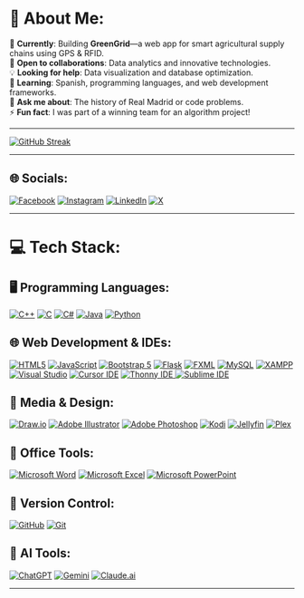 # 💫 About Me:

🔭 **Currently**: Building **GreenGrid**—a web app for smart agricultural supply chains using GPS & RFID.  
🤝 **Open to collaborations**: Data analytics and innovative technologies.  
💡 **Looking for help**: Data visualization and database optimization.  
🌱 **Learning**: Spanish, programming languages, and web development frameworks.  
💬 **Ask me about**: The history of Real Madrid or code problems.  
⚡ **Fun fact**: I was part of a winning team for an algorithm project!

---
[![GitHub Streak](https://streak-stats.demolab.com?user=iriyasat&theme=dark&hide_border=true&border_radius=5&locale=bn&date_format=j%20M%5B%20Y%5D&card_width=1000&card_height=250&hide_total_contributions=true)](https://streak-stats.demolab.com/?user=iriyasat&theme=dark&hide_border=true&border_radius=5&locale=bn&date_format=j%20M%5B%20Y%5D&card_width=1500&card_height=850&hide_total_contributions=true)

---

## 🌐 Socials:
[![Facebook](https://img.shields.io/badge/Facebook-%231877F2.svg?logo=Facebook&logoColor=white)](https://facebook.com/ihriyasat) [![Instagram](https://img.shields.io/badge/Instagram-%23E4405F.svg?logo=Instagram&logoColor=white)](https://instagram.com/iriyasat) [![LinkedIn](https://img.shields.io/badge/LinkedIn-%230077B5.svg?logo=linkedin&logoColor=white)](https://linkedin.com/in/ihriyasat) [![X](https://img.shields.io/badge/X-black.svg?logo=X&logoColor=white)](https://twitter.com/ihriyasat)  

---

# 💻 Tech Stack:

## 🖥️ Programming Languages:
[![C++](https://img.shields.io/badge/c++-%2300599C.svg?style=for-the-badge&logo=c%2B%2B&logoColor=white)](https://cplusplus.com/) [![C](https://img.shields.io/badge/c-%2300599C.svg?style=for-the-badge&logo=c&logoColor=white)](https://en.wikipedia.org/wiki/C_(programming_language)) [![C#](https://img.shields.io/badge/c%23-%23239120.svg?style=for-the-badge&logo=csharp&logoColor=white)](https://learn.microsoft.com/en-us/dotnet/csharp/) [![Java](https://img.shields.io/badge/java-%23ED8B00.svg?style=for-the-badge&logo=openjdk&logoColor=white)](https://www.oracle.com/java/) [![Python](https://img.shields.io/badge/python-3670A0?style=for-the-badge&logo=python&logoColor=ffdd54)](https://www.python.org/)

## 🌐 Web Development & IDEs:
[![HTML5](https://img.shields.io/badge/html5-%23E34F26.svg?style=for-the-badge&logo=html5&logoColor=white)](https://developer.mozilla.org/en-US/docs/Web/HTML) [![JavaScript](https://img.shields.io/badge/javascript-%23323330.svg?style=for-the-badge&logo=javascript&logoColor=%23F7DF1E)](https://developer.mozilla.org/en-US/docs/Web/JavaScript) [![Bootstrap 5](https://img.shields.io/badge/bootstrap5-%23563D7C.svg?style=for-the-badge&logo=bootstrap&logoColor=white)](https://getbootstrap.com/) [![Flask](https://img.shields.io/badge/flask-%23000.svg?style=for-the-badge&logo=flask&logoColor=white)](https://flask.palletsprojects.com/) [![FXML](https://img.shields.io/badge/FXML-%2330C7E7.svg?style=for-the-badge&logo=java&logoColor=white)](https://openjfx.io/)  [![MySQL](https://img.shields.io/badge/mysql-4479A1.svg?style=for-the-badge&logo=mysql&logoColor=white)](https://www.mysql.com/) [![XAMPP](https://img.shields.io/badge/xampp-%23FB7A24.svg?style=for-the-badge&logo=xampp&logoColor=white)](https://www.apachefriends.org/) [![Visual Studio](https://img.shields.io/badge/visual%20studio-%235C2D91.svg?style=for-the-badge&logo=visual%20studio&logoColor=white)](https://visualstudio.microsoft.com/) [![Cursor IDE](https://img.shields.io/badge/cursor%20ide-%232E3A59.svg?style=for-the-badge&logo=visual-studio-code&logoColor=white)](https://www.cursor.so/) [![Thonny IDE](https://img.shields.io/badge/thonny-%231877F2.svg?style=for-the-badge&logo=python&logoColor=white)](https://thonny.org/)[ ![Sublime IDE](https://img.shields.io/badge/sublime%20text-%23FF9800.svg?style=for-the-badge&logo=sublime-text&logoColor=white)](https://www.sublimetext.com/)  

## 🎨 Media & Design:
[![Draw.io](https://img.shields.io/badge/draw.io-%23007ACC.svg?style=for-the-badge&logo=draw-dot-io&logoColor=white)](https://app.diagrams.net/) [![Adobe Illustrator](https://img.shields.io/badge/adobe%20illustrator-%23FF9A00.svg?style=for-the-badge&logo=adobe%20illustrator&logoColor=white)](https://www.adobe.com/products/illustrator.html) [![Adobe Photoshop](https://img.shields.io/badge/adobe%20photoshop-%2331A8FF.svg?style=for-the-badge&logo=adobe%20photoshop&logoColor=white)](https://www.adobe.com/products/photoshop.html) [![Kodi](https://img.shields.io/badge/kodi-%231C76C0.svg?style=for-the-badge&logo=kodi&logoColor=white)](https://kodi.tv/) [![Jellyfin](https://img.shields.io/badge/jellyfin-%23000.svg?style=for-the-badge&logo=jellyfin&logoColor=white)](https://jellyfin.org/) [![Plex](https://img.shields.io/badge/plex-%23E5A00D.svg?style=for-the-badge&logo=plex&logoColor=white)](https://www.plex.tv/)  
  

## 💼 Office Tools:
[![Microsoft Word](https://img.shields.io/badge/microsoft%20word-%231575F9.svg?style=for-the-badge&logo=microsoft-word&logoColor=white)](https://www.microsoft.com/microsoft-365/word) [![Microsoft Excel](https://img.shields.io/badge/microsoft%20excel-%23217346.svg?style=for-the-badge&logo=microsoft-excel&logoColor=white)](https://www.microsoft.com/microsoft-365/excel) [![Microsoft PowerPoint](https://img.shields.io/badge/microsoft%20powerpoint-%23B7472A.svg?style=for-the-badge&logo=microsoft-powerpoint&logoColor=white)](https://www.microsoft.com/microsoft-365/powerpoint)  

## 🌟 Version Control:
[![GitHub](https://img.shields.io/badge/github-%23121011.svg?style=for-the-badge&logo=github&logoColor=white)](https://github.com/) [![Git](https://img.shields.io/badge/git-%23F05033.svg?style=for-the-badge&logo=git&logoColor=white)](https://git-scm.com/)  

## 🤖 AI Tools:
[![ChatGPT](https://img.shields.io/badge/ChatGPT-%2341B883.svg?style=for-the-badge&logo=openai&logoColor=white)](https://chat.openai.com/) [![Gemini](https://img.shields.io/badge/Gemini-%231DA1F2.svg?style=for-the-badge&logo=ai&logoColor=white)](https://gemini.google.com/app) [![Claude.ai](https://img.shields.io/badge/Claude.ai-%23FF4500.svg?style=for-the-badge&logo=ai&logoColor=white)](https://claude.ai/)  

---
